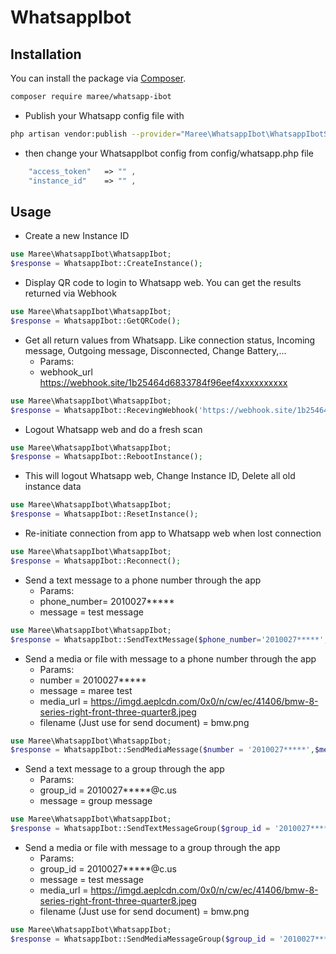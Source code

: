 # WhatsappIbot
## Installation

You can install the package via [Composer](https://getcomposer.org).

```bash
composer require maree/whatsapp-ibot
```
- Publish your Whatsapp config file with

```bash
php artisan vendor:publish --provider="Maree\WhatsappIbot\WhatsappIbotServiceProvider" --tag="whatsapp"
```
- then change your WhatsappIbot config from config/whatsapp.php file

```php
    "access_token"   => "" ,
    "instance_id"    => "" ,
```
## Usage

- Create a new Instance ID

```php
use Maree\WhatsappIbot\WhatsappIbot;
$response = WhatsappIbot::CreateInstance();

```

- Display QR code to login to Whatsapp web. You can get the results returned via Webhook

```php
use Maree\WhatsappIbot\WhatsappIbot;
$response = WhatsappIbot::GetQRCode();

```

- Get all return values from Whatsapp. Like connection status, Incoming message, Outgoing message, Disconnected, Change Battery,...
	- Params:
	- webhook_url	https://webhook.site/1b25464d6833784f96eef4xxxxxxxxxx

```php
use Maree\WhatsappIbot\WhatsappIbot;
$response = WhatsappIbot::RecevingWebhook('https://webhook.site/1b25464d6833784f96eef4xxxxxxxxxx');

```

- Logout Whatsapp web and do a fresh scan

```php
use Maree\WhatsappIbot\WhatsappIbot;
$response = WhatsappIbot::RebootInstance();

```

- This will logout Whatsapp web, Change Instance ID, Delete all old instance data

```php
use Maree\WhatsappIbot\WhatsappIbot;
$response = WhatsappIbot::ResetInstance();

```

- Re-initiate connection from app to Whatsapp web when lost connection

```php
use Maree\WhatsappIbot\WhatsappIbot;
$response = WhatsappIbot::Reconnect();

```

- Send a text message to a phone number through the app
	- Params:
	- phone_number= 2010027*****
	- message	= test message

```php
use Maree\WhatsappIbot\WhatsappIbot;
$response = WhatsappIbot::SendTextMessage($phone_number='2010027*****','maree test');

```

- Send a media or file with message to a phone number through the app
	- Params:
	- number	= 2010027*****
	- message	= maree test
	- media_url = https://imgd.aeplcdn.com/0x0/n/cw/ec/41406/bmw-8-series-right-front-three-quarter8.jpeg
	- filename (Just use for send document) =	bmw.png

```php
use Maree\WhatsappIbot\WhatsappIbot;
$response = WhatsappIbot::SendMediaMessage($number = '2010027*****',$message = 'media',$media_url = 'https://imgd.aeplcdn.com/0x0/n/cw/ec/41406/bmw-8-series-right-front-three-quarter8.jpeg',$filename = 'bmw');

```


- Send a text message to a group through the app
	- Params:
	- group_id = 2010027*****@c.us
	- message  = group message

```php
use Maree\WhatsappIbot\WhatsappIbot;
$response = WhatsappIbot::SendTextMessageGroup($group_id = '2010027*****@c.us',$message = 'group message');

```

- Send a media or file with message to a group through the app
	- Params:
	- group_id = 2010027*****@c.us
	- message	 = test message
	- media_url = https://imgd.aeplcdn.com/0x0/n/cw/ec/41406/bmw-8-series-right-front-three-quarter8.jpeg
	- filename (Just use for send document) =	bmw.png

```php
use Maree\WhatsappIbot\WhatsappIbot;
$response = WhatsappIbot::SendMediaMessageGroup($group_id = '2010027*****@c.us',$message = 'group message',$media_url = 'https://www.mercedes-benz-mena.com/ar/passengercars/mercedes-benz-cars/models/gle/coupe-c167/explore/highlights/_jcr_content/contentgallerycontainer/par/contentgallery/par/contentgallerytile_58586423/image.MQ6.8.20191119092227.jpeg',$filename = 'media group');

```
